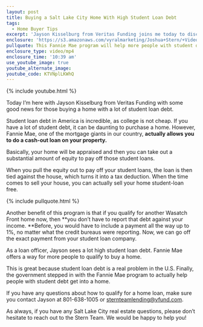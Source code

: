 ```yaml
---
layout: post
title: Buying a Salt Lake City Home With High Student Loan Debt
tags:
  - Home Buyer Tips
excerpt: 'Jayson Kisselburg from Veritas Funding joins me today to discuss some good news for those of you who have high student loan debt but want to buy a home. College loan debt is a burden for many Americans and finally, the government has stepped in with a new Fannie Mae program to help. This program allows you to take equity out of your current home and use it to pay off your student loans. To learn how exactly this program can benefit you, watch this short video.'
enclosure: 'https://s3.amazonaws.com/vyralmarketing/Joshua+Stern/+Videos/2017/June/The+Stern+Team-+Buying+a+Salt+Lake+City+Home+With+High+Student+Loan+Debt.mp4'
pullquote: This Fannie Mae program will help more people with student debt qualify for home loans.
enclosure_type: video/mp4
enclosure_time: '10:39 am'
use_youtube_image: true
youtube_alternate_image:
youtube_code: KTVNplLKWhQ
---
```



{% include youtube.html %}

Today I’m here with Jayson Kisselburg from Veritas Funding with some good news for those buying a home with a lot of student loan debt.

Student loan debt in America is incredible, as college is not cheap. If you have a lot of student debt, it can be daunting to purchase a home. However, Fannie Mae, one of the mortgage giants in our country, **actually allows you to do a cash-out loan on your property.**

Basically, your home will be appraised and then you can take out a substantial amount of equity to pay off those student loans.

When you pull the equity out to pay off your student loans, the loan is then tied against the house, which turns it into a tax deduction. When the time comes to sell your house, you can actually sell your home student-loan free.

{% include pullquote.html %}

Another benefit of this program is that if you qualify for another Wasatch Front home now, then **you don’t have to report that debt against your income.&nbsp;**Before, you would have to include a payment all the way up to 1%, no matter what the credit bureaus were reporting. Now, we can go off the exact payment from your student loan company.

As a loan officer, Jayson sees a lot high student loan debt. Fannie Mae offers a way for more people to qualify to buy a home.

This is great because student loan debt is a real problem in the U.S. Finally, the government stepped in with the Fannie Mae program to actually help people with student debt get into a home.

If you have any questions about how to qualify for a home loan, make sure you contact Jayson at 801-638-1005 or [sternteamlending@vfund.com](javascript:void(location.href='mailto:'+String.fromCharCode(115,116,101,114,110,116,101,97,109,108,101,110,100,105,110,103,64,118,102,117,110,100,46,99,111,109))).

As always, if you have any Salt Lake City real estate questions, please don’t hesitate to reach out to the Stern Team. We would be happy to help you!